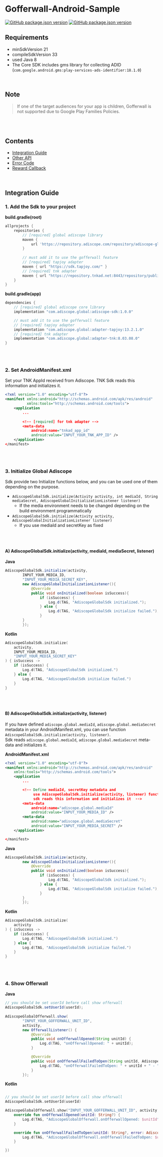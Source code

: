 # Gofferwall-Android-Sample
[![GitHub package.json version](https://img.shields.io/badge/Android-1.0.0-blue)](../../releases)
[![GitHub package.json version](https://img.shields.io/badge/iOS-1.0.0-blue)](https://github.com/Gofferwall/Gofferwall-iOS-Sample)

## Requirements

* minSdkVersion 21
* compileSdkVersion 33
* used Java 8
* The Core SDK includes gms library for collecting ADID  
  (`com.google.android.gms:play-services-ads-identifier:18.1.0`)

<br>

## Note
> 
> If one of the target audiences for your app is children, Gofferwall is not supported due to Google Play Families Policies.

</br>

<br>

## Contents
* [Integration Guide](#Integration-Guide)
* [Other API](./docs/api_info.md)
* [Error Code](./docs/error_info.md)
* [Reward Callback](./docs/reward_callback.md)

</br>

## Integration Guide

### 1. Add the Sdk to your project

**build.gradle(root)**

```groovy
allprojects {
    repositories {
        // [required] global adiscope library
        maven {
            url 'https://repository.adiscope.com/repository/adiscope-global/'
        }
      
        // must add it to use the gofferwall feature 
        // [required] tapjoy adapter
        maven { url "https://sdk.tapjoy.com/" }
        // [required] tnk adapter
        maven { url "https://repository.tnkad.net:8443/repository/public/" }
    }
}
```

**build.gradle(app)**

```groovy
dependencies {
    // [required] global adiscope core library
    implementation "com.adiscope.global:adiscope-sdk:1.0.0"

    // must add it to use the gofferwall feature 
    // [required] tapjoy adapter
    implementation "com.adiscope.global:adapter-tapjoy:13.2.1.0"
    // [required] tnk adapter
    implementation "com.adiscope.global:adapter-tnk:8.03.08.0"
}
```
<br></br>

### 2. Set AndroidManifest.xml
Set your TNK AppId received from Adiscope. TNK Sdk reads this information and initializes it.
```xml
<?xml version="1.0" encoding="utf-8"?>
<manifest xmlns:android="http://schemas.android.com/apk/res/android"
          xmlns:tools="http://schemas.android.com/tools">
    <application
        ...
    
        <!-- [required] for tnk adapter -->
        <meta-data
            android:name="tnkad_app_id"
            android:value="INPUT_YOUR_TNK_APP_ID" />
    </application>
</manifest>
```

<br></br>

### 3. Initialize Global Adiscope

Sdk provide two Initialize functions below, and you can be used one of them depending on the purpose.
* `AdiscopeGlobalSdk.initialize(Activity activity, int mediaId, String mediaSecret, AdiscopeGlobalInitializationListener listener)`
  * If the media environment needs to be changed depending on the build environment programmatically
* `AdiscopeGlobalSdk.initialize(Activity activity, AdiscopeGlobalInitializationListener listener)`
  * If you use mediaId and secretKey as fixed

<br></br>

#### A) AdiscopeGlobalSdk.initialize(activity, mediaId, mediaSecret, listener)

**Java**
```java
AdiscopeGlobalSdk.initialize(activity,
        INPUT_YOUR_MEDIA_ID,
        "INPUT_YOUR_MEDIA_SECRET_KEY",
        new AdiscopeGlobalInitializationListener(){
            @Override
            public void onInitialized(boolean isSuccess){
                if (isSuccess) {
                    Log.d(TAG, "AdiscopeGlobalSdk initialized.");
                } else {
                    Log.d(TAG, "AdiscopeGlobalSdk initialize failed.");
                }  
        }
        });
```

**Kotlin**
```kotlin
AdiscopeGlobalSdk.initialize(
    activity,
    INPUT_YOUR_MEDIA_ID,
    "INPUT_YOUR_MEDIA_SECRET_KEY"
) { isSuccess ->
    if (isSuccess) {
        Log.d(TAG, "AdiscopeGlobalSdk initialized.")
    } else {
        Log.d(TAG, "AdiscopeGlobalSdk initialize failed.")
    }
}
```

<br></br>

#### B) AdiscopeGlobalSdk.initialize(activity, listener)
If you have defined `adiscope.global.mediaId`, `adiscope.global.mediaSecret` metadata in your AndroidManifest.xml, you can use function `AdiscopeGlobalSdk.initialize(activity, listener)`.  
Sdk reads `adiscope.global.mediaId`, `adiscope.global.mediaSecret` meta-data and initializes it.


**AndroidManifest.xml**
```xml
<?xml version="1.0" encoding="utf-8"?>
<manifest xmlns:android="http://schemas.android.com/apk/res/android"
    xmlns:tools="http://schemas.android.com/tools">
    <application
        ...

        <!-- Define mediaId, secretKey metadata and 
             use AdiscopeGlobalSdk.initialize(activity, listener) function,
             sdk reads this information and initializes it  -->
        <meta-data
            android:name="adiscope.global.mediaId"
            android:value="INPUT_YOUR_MEDIA_ID" />
        <meta-data
            android:name="adiscope.global.mediaSecret"
            android:value="INPUT_YOUR_MEDIA_SECRET" />
    </application>

</manifest>
```

**Java**
```java
AdiscopeGlobalSdk.initialize(activity,
        new AdiscopeGlobalInitializationListener(){
            @Override
            public void onInitialized(boolean isSuccess){
                if (isSuccess) {
                    Log.d(TAG, "AdiscopeGlobalSdk initialized.");
                } else {
                    Log.d(TAG, "AdiscopeGlobalSdk initialize failed.");
                }  
        }
        });
```

**Kotlin**
```kotlin
AdiscopeGlobalSdk.initialize(
    activity
) { isSuccess ->
    if (isSuccess) {
        Log.d(TAG, "AdiscopeGlobalSdk initialized.")
    } else {
        Log.d(TAG, "AdiscopeGlobalSdk initialize failed.")
    }
}
```

<br></br>
### 4. Show Offerwall

**Java**
```java
// you should be set userId before call show offerwall
AdiscopeGlobalSdk.setUserId(userId);
        
AdiscopeGlobalOfferwall.show(
        "INPUT_YOUR_GOFFERWALL_UNIT_ID",
        activity,
        new OfferwallListener() {
            @Override
            public void onOfferwallOpened(String unitId) {
                Log.d(TAG, "onOfferwallOpened: " + unitId);
            }

            @Override
            public void onOfferwallFailedToOpen(String unitId, AdiscopeGlobalError error) {
                Log.d(TAG, "onOfferwallFailedToOpen: " + unitId + " - " + error);
            }
        });
```


**Kotlin**
```kotlin

// you should be set userId before call show offerwall
AdiscopeGlobalSdk.setUserId(userId)

AdiscopeGlobalOfferwall.show("INPUT_YOUR_GOFFERWALL_UNIT_ID", activity, object : OfferwallListener {
    override fun onOfferwallOpened(unitId: String?) {
        Log.d(TAG, "AdiscopeGlobalOfferwall.onOfferwallOpened: $unitId")
    }

    override fun onOfferwallFailedToOpen(unitId: String?, error: AdiscopeGlobalError?) {
        Log.d(TAG, "AdiscopeGlobalOfferwall.onOfferwallFailedToOpen: $unitId - $error")
    }

})
```

